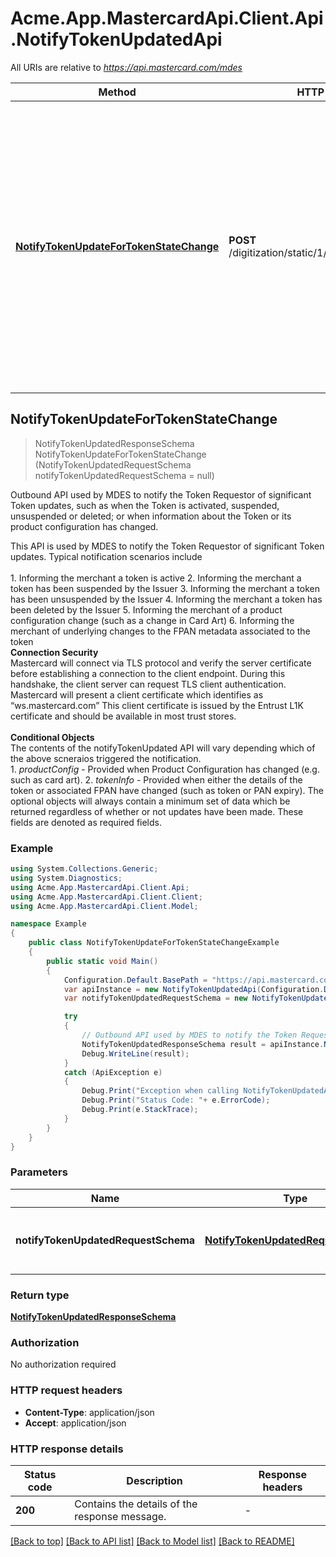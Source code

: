 # Acme.App.MastercardApi.Client.Api.NotifyTokenUpdatedApi

All URIs are relative to *https://api.mastercard.com/mdes*

Method | HTTP request | Description
------------- | ------------- | -------------
[**NotifyTokenUpdateForTokenStateChange**](NotifyTokenUpdatedApi.md#notifytokenupdatefortokenstatechange) | **POST** /digitization/static/1/0/notifyTokenUpdated | Outbound API used by MDES to notify the Token Requestor of significant Token updates, such as when the Token is activated, suspended, unsuspended or deleted; or when information about the Token or its product configuration has changed.



## NotifyTokenUpdateForTokenStateChange

> NotifyTokenUpdatedResponseSchema NotifyTokenUpdateForTokenStateChange (NotifyTokenUpdatedRequestSchema notifyTokenUpdatedRequestSchema = null)

Outbound API used by MDES to notify the Token Requestor of significant Token updates, such as when the Token is activated, suspended, unsuspended or deleted; or when information about the Token or its product configuration has changed.

This API is used by MDES to notify the Token Requestor of significant Token updates. Typical notification scenarios include  <br> <br>  1. Informing the merchant a token is active 2. Informing the merchant a token has been suspended by the Issuer 3. Informing the merchant a token has been unsuspended by the Issuer 4. Informing the merchant a token has been deleted by the Issuer 5. Informing the merchant of a product configuration change (such as a change in Card Art) 6. Informing the merchant of underlying changes to the FPAN metadata associated to the token<br>   __Connection Security__<br> Mastercard will connect via TLS protocol and verify the server certificate before establishing a connection to the client endpoint. During this handshake, the client server can request TLS client authentication. Mastercard will present a client certificate which identifies as “ws.mastercard.com” This client certificate is issued by the Entrust L1K certificate and should be available in most trust stores.  <br><br> __Conditional Objects__<br> The contents of the notifyTokenUpdated API will vary depending which of the above scneraios triggered the notification. <br>   1. *productConfig* - Provided when Product Configuration has changed (e.g. such as card art).      2. *tokenInfo* - Provided when either the details of the token or associated FPAN have changed (such as token or PAN expiry).      The optional objects will always contain a minimum set of data which be returned regardless of whether or not updates have been made. These fields are denoted as required fields.<br>     

### Example

```csharp
using System.Collections.Generic;
using System.Diagnostics;
using Acme.App.MastercardApi.Client.Api;
using Acme.App.MastercardApi.Client.Client;
using Acme.App.MastercardApi.Client.Model;

namespace Example
{
    public class NotifyTokenUpdateForTokenStateChangeExample
    {
        public static void Main()
        {
            Configuration.Default.BasePath = "https://api.mastercard.com/mdes";
            var apiInstance = new NotifyTokenUpdatedApi(Configuration.Default);
            var notifyTokenUpdatedRequestSchema = new NotifyTokenUpdatedRequestSchema(); // NotifyTokenUpdatedRequestSchema | Contains the details of the request message.  (optional) 

            try
            {
                // Outbound API used by MDES to notify the Token Requestor of significant Token updates, such as when the Token is activated, suspended, unsuspended or deleted; or when information about the Token or its product configuration has changed.
                NotifyTokenUpdatedResponseSchema result = apiInstance.NotifyTokenUpdateForTokenStateChange(notifyTokenUpdatedRequestSchema);
                Debug.WriteLine(result);
            }
            catch (ApiException e)
            {
                Debug.Print("Exception when calling NotifyTokenUpdatedApi.NotifyTokenUpdateForTokenStateChange: " + e.Message );
                Debug.Print("Status Code: "+ e.ErrorCode);
                Debug.Print(e.StackTrace);
            }
        }
    }
}
```

### Parameters


Name | Type | Description  | Notes
------------- | ------------- | ------------- | -------------
 **notifyTokenUpdatedRequestSchema** | [**NotifyTokenUpdatedRequestSchema**](NotifyTokenUpdatedRequestSchema.md)| Contains the details of the request message.  | [optional] 

### Return type

[**NotifyTokenUpdatedResponseSchema**](NotifyTokenUpdatedResponseSchema.md)

### Authorization

No authorization required

### HTTP request headers

- **Content-Type**: application/json
- **Accept**: application/json

### HTTP response details
| Status code | Description | Response headers |
|-------------|-------------|------------------|
| **200** | Contains the details of the response message.  |  -  |

[[Back to top]](#)
[[Back to API list]](../README.md#documentation-for-api-endpoints)
[[Back to Model list]](../README.md#documentation-for-models)
[[Back to README]](../README.md)

